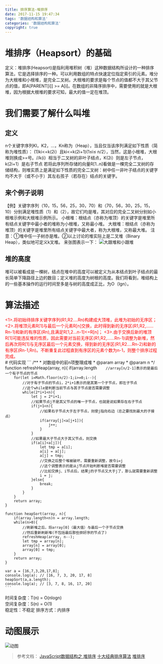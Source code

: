 ```yaml
---
title: 排序算法-堆排序
date: 2017-11-15 19:47:34
tags: '数据结构和算法'
categories: '数据结构和算法'
copyright: true
---
```

#	堆排序（Heapsort）的基础
定义：堆排序(Heapsort)是指利用堆积树（堆）这种数据结构所设计的一种排序算法，它是选择排序的一种。可以利用数组的特点快速定位指定索引的元素。堆分为大根堆和小根堆，是完全二叉树。大根堆的要求是每个节点的值都不大于其父节点的值，即A[PARENT[i]] >= A[i]。在数组的非降序排序中，需要使用的就是大根堆，因为根据大根堆的要求可知，最大的值一定在堆顶。

#	我们需要了解什么叫堆
##	定义
n个关键字序列Kl，K2，…，Kn称为（Heap），当且仅当该序列满足如下性质（简称为堆性质）：
		(1)ki<=k(2i）且ki<=k(2i+1)(1≤i≤ n/2），当然，这是小根堆，大根堆则换成>=号。//k(i）相当于二叉树的非叶子结点，K(2i）则是左子节点，k(2i+1）是右子节点
		若将此序列所存储的向量R[1..n]看做是一棵完全二叉树的存储结构，则堆实质上是满足如下性质的完全二叉树：树中任一非叶子结点的关键字均不大于（或不小于）其左右孩子（若存在）结点的关键字。

##	来个例子说明
【例】关键字序列（10，15，56，25，30，70）和（70，56，30，25，15，10）分别满足堆性质（1）和（2），故它们均是堆，其对应的完全二叉树分别如小根堆示例和大根堆示例所示。
	小根堆：根结点（亦称为堆顶）的关键字是堆里所有结点关键字中最小者的堆称为小根堆，又称最小堆。
	大根堆：根结点（亦称为堆顶）的关键字是堆里所有结点关键字中最大者，称为大根堆，又称最大堆。
	注意：①堆中任一子树亦是堆。②以上讨论的堆实际上是二叉堆（Binary Heap），类似地可定义k叉堆。
	来张图表示一下：
	![大跟堆和小跟堆](https://gss2.bdstatic.com/9fo3dSag_xI4khGkpoWK1HF6hhy/baike/c0%3Dbaike80%2C5%2C5%2C80%2C26/sign=b360e14f7bec54e755e1124cd851f035/43a7d933c895d1433f14885273f082025aaf0764.jpg)
	
	
##	堆的高度
堆可以被看成是一棵树，结点在堆中的高度可以被定义为从本结点到叶子结点的最长简单下降路径上边的数目；定义堆的高度为树根的高度。我们将看到，堆结构上的一些基本操作的运行时间至多是与树的高度成正比，为O（lgn）。

#	算法描述
<div style="color: red;">
	<1>.将初始待排序关键字序列(R1,R2….Rn)构建成大顶堆，此堆为初始的无序区；
	<2>.将堆顶元素R[1]与最后一个元素R[n]交换，此时得到新的无序区(R1,R2,……Rn-1)和新的有序区(Rn),且满足R[1,2…n-1]<=R[n]；
	<3>.由于交换后新的堆顶R[1]可能违反堆的性质，因此需要对当前无序区(R1,R2,……Rn-1)调整为新堆，然后再次将R[1]与无序区最后一个元素交换，得到新的无序区(R1,R2….Rn-2)和新的有序区(Rn-1,Rn)。不断重复此过程直到有序区的元素个数为n-1，则整个排序过程完成。
</div>	
#	代码实现
	```
	/**
	 * 对数组中的前n项整理成堆
	 * @param array
	 * @param n
	 */
	function refreshHeap(array, n){
		if(array.length<n)n = array.length;

		//array[n/2-1]表示的是最后一个有子节点的节点
		for(let i=Math.floor(n/2)-1;i>=0;i--){
			//对于有子节点的节点i，2*i+1表示的是其第一个子节点，即左子节点
			//这个while是判断当前节点与其子节点是否需要调整
			while(2*i+1<n){
				let j = 2*i+1;
				//如果节点j不是其父节点的唯一子节点，也就是说如果存在右子节点
				if(j+1<n){
					//如果右子节点大于左子节点，则使j指向右边（总之要找到最大的子接点）
					if(array[j]<a[j+1]){
						j++;
					}
				}
				//如果最大子节点大于其父节点，则交换
				if(a[i]<a[j]){
					let tmp = a[i];
					a[i] = a[j];
					a[j] = tmp;
					//交换之后整个堆被破坏，需要重新调整，故令i=j
					//这个调整表示的是从j节点开始判断堆是否需要调整
					//比如交换j、i节点后，结果j的子节点又大于j了，那么就需要重新调整
					i = j;
				}else{
					break;
				}
			}
		}
		return array;
	}

	function heapSort(array, n){
		if(array.length<n)n = array.length;
		while(n>0){
			//刷新堆之后，将array[0]（最大值）与最后一个子节点交换
			//然后重新刷新堆(不包括最后那些排好序的节点了)
			refreshHeap(array, n--);
			let tmp = array[n];
			array[n] = array[0];
			array[0] = tmp;
		}
		return array;
	}

	var a = [16,7,3,20,17,8];
	console.log(a); // [16, 7, 3, 20, 17, 8]
	heapSort(a,a.length);
	console.log(a); // [3, 7, 8, 16, 17, 20]
	```	
时间复杂度：T(n) = O(nlogn)	
空间复杂度：S(n) = O(1)	
稳定性：不稳定	
排序方式：内排序	
	
#	动图展示
![动图](http://oz5ii8zjo.bkt.clouddn.com/%E5%A0%86%E6%8E%92%E5%BA%8F)	
	
>	参考文档：
	[JavaScript数据结构之 堆排序](http://blog.csdn.net/liuyaqi1993/article/details/69569059)
	[十大经典排序算法](http://web.jobbole.com/87968/)
	[堆排序](https://baike.baidu.com/item/%E5%A0%86%E6%8E%92%E5%BA%8F/2840151?fr=aladdin)
	
	
	
	
	
	
	
	
	
	